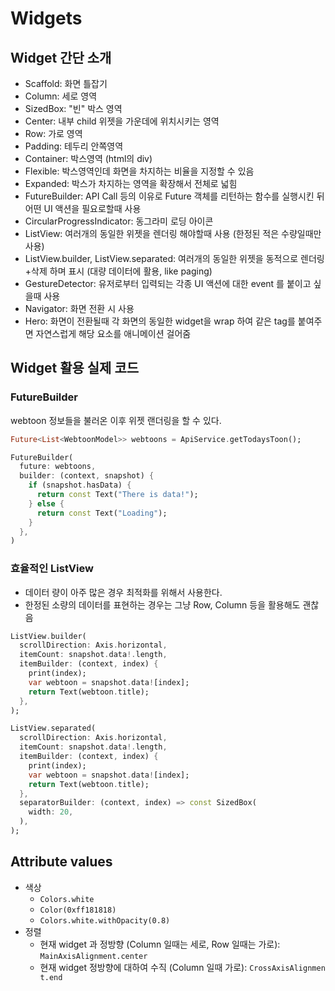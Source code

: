 # Widgets

## Widget 간단 소개
- Scaffold: 화면 틀잡기
- Column: 세로 영역
- SizedBox: "빈" 박스 영역
- Center: 내부 child 위젯을 가운데에 위치시키는 영역
- Row: 가로 영역
- Padding: 테두리 안쪽영역
- Container: 박스영역 (html의 div)
- Flexible: 박스영역인데 화면을 차지하는 비율을 지정할 수 있음
- Expanded: 박스가 차지하는 영역을 확장해서 전체로 넓힘
- FutureBuilder: API Call 등의 이유로 Future 객체를 리턴하는 함수를 실행시킨 뒤 어떤 UI 액션을 필요로할때 사용
- CircularProgressIndicator: 동그라미 로딩 아이콘
- ListView: 여러개의 동일한 위젯을 렌더링 해야할때 사용 (한정된 적은 수량일때만 사용)
- ListView.builder, ListView.separated: 여러개의 동일한 위젯을 동적으로 렌더링+삭제 하며 표시 (대량 데이터에 활용, like paging)
- GestureDetector: 유저로부터 입력되는 각종 UI 액션에 대한 event 를 붙이고 싶을때 사용
- Navigator: 화면 전환 시 사용
- Hero: 화면이 전환될때 각 화면의 동일한 widget을 wrap 하여 같은 tag를 붙여주면 자연스럽게 해당 요소를 애니메이션 걸어줌

## Widget 활용 실제 코드

### FutureBuilder

webtoon 정보들을 불러온 이후 위젯 랜더링을 할 수 있다.

```dart
Future<List<WebtoonModel>> webtoons = ApiService.getTodaysToon();

FutureBuilder(
  future: webtoons,
  builder: (context, snapshot) {
    if (snapshot.hasData) {
      return const Text("There is data!");
    } else {
      return const Text("Loading");
    }
  },
)
```

### 효율적인 ListView

- 데이터 량이 아주 많은 경우 최적화를 위해서 사용한다.
- 한정된 소량의 데이터를 표현하는 경우는 그냥 Row, Column 등을 활용해도 괜찮음

```dart
ListView.builder(
  scrollDirection: Axis.horizontal,
  itemCount: snapshot.data!.length,
  itemBuilder: (context, index) {
    print(index);
    var webtoon = snapshot.data![index];
    return Text(webtoon.title);
  },
);

ListView.separated(
  scrollDirection: Axis.horizontal,
  itemCount: snapshot.data!.length,
  itemBuilder: (context, index) {
    print(index);
    var webtoon = snapshot.data![index];
    return Text(webtoon.title);
  },
  separatorBuilder: (context, index) => const SizedBox(
    width: 20,
  ),
);
```

## Attribute values

- 색상
  - `Colors.white`
  - `Color(0xff181818)`
  - `Colors.white.withOpacity(0.8)`
- 정렬
  - 현재 widget 과 정방향 (Column 일때는 세로, Row 일때는 가로): `MainAxisAlignment.center`
  - 현재 widget 정방향에 대하여 수직 (Column 일때 가로): `CrossAxisAlignmen t.end`